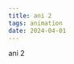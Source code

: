 ```yaml
---
title: ani 2
tags: animation
date: 2024-04-01
---
```

<div data-lang="en">
ani 2
</div>

<div data-lang="zh-TW" style="display: none;">
動畫2！！
</div>
